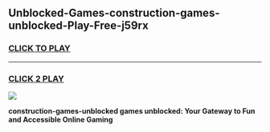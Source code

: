 
## Unblocked-Games-construction-games-unblocked-Play-Free-j59rx
<h3>
<a href="https://premium76.site?title=construction-games-unblocked&ref=19M">CLICK TO PLAY</a></h3>
<hr>

<h3>
<a href="https://premium76.site?title=construction-games-unblocked&ref=19M">CLICK 2 PLAY</a>
  
</h3>

<a href="https://premium76.site?title=construction-games-unblocked&ref=19M"><img src="https://clearcache.store/games.png"></a>


**construction-games-unblocked games unblocked: Your Gateway to Fun and Accessible Online Gaming**
